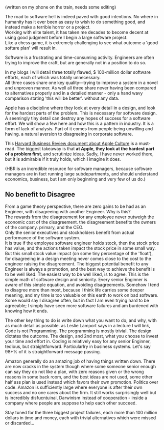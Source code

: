 (written on my phone on the train, needs some editing)

The road to software hell is indeed paved with good intentions.  No where in humanity has it ever been as easy to wish to do something good, and instead make a terrible horror or a project.  
Working with elite talent, it has taken me 
decades to become decent at using good judgment 
before I begin a large software project.  
Like a chess game, it is extremely challenging 
to see what outcome a 'good softare plan' will result in.

Software is a frustrating and time-consuming activity. 
Engineers are often trying to improve the craft, 
but are generally not in a position to do so.

In my blogs I will detail three totally flawed, 
$ 100-million dollar software efforts, 
each of which was totally unnecessary.  
All three cases share one key quality—trying to improve a system in a novel and unproven manner.  As well all three share never having been compared to alternatives properly and in a detailed manner - only a hand wavy comparison stating 'this will be better'.  without any data.

Apple has a discipline where they look at every detail in a design, and look for the hardest parts of the problem.  This is necessary for software design.  A seemingly tiny detail can destroy any hopes of success for a software effort.  We will show a few here and how this is a pattern in industry.  It is a form of lack of analysis.  Part of it comes from people being unwilling and having. a natural aversion to disagreeing in corporate software.  

This [Harvard Business Review document about Apple Culture](./HBR_How_Apple_Is_Organized_For_Innovation-4.pdf)
is a must-read.  The biggest takeaway is that **at Apple,
they look at the hardest part of a problem first**, and scrutinize
ideas.  Sadly, I have never worked there, but it is admirable
if it truly holds, which I imagine it does.

(HBR is an incredible resource for software managers,
because software managers are in fact running large
subdepartments, and should understand economics, business,
but I am only beginning and very few of us do.)

## No benefit to Disagree

From a game theory perspective, there are zero gains 
to be had as an Engineer, with disagreeing with another 
Engineer.  Why is this?  
The rewards from the disagreement for any employee never outweigh the economic cost of the disagreement.  the disagreement benefits the owners of the company. primary, and the CEO.  
Only the senior executives and stockholders benefit 
from actual performance of the software system.  
It is true if the employee software engineer holds stock, 
then the stock price has value, 
and the actions taken impact the stock price in some 
small way.  But this small stock value impact 
(on some tiny percentage of the 'float'), 
for disagreeing in a design meeting never 
comes close to the cost to the engineer raising 
the disagreement.  The biggest potential benefit 
to any Engineer is always a promotion, 
and the best way to achieve the benefit is to be well liked.  The easiest way to be well liked, is to agree.  This is the simple math of software design and seniority.  Every senior Enginner is aware of this simple equation, and avoiding disagreements.  Somehow I tend to disagree more than most, because I think life carries some deeper meaning, and my time is too valuable on this earth to work on bad software.  Some would say I disagree often, but in fact I am even trying hard to be agreeable; I simply have seen more software failures and am burdened with knowing how it ends.

The other key thing to do is write down what you want to do, and why, with as much detail as possible.  as Leslie Lamport says in a lecture I will link, Code is not Programming.  The programming is mostly trivial.  The design dictates the outcome.  The design, and 2nd most, what you choose to invest your time and effort in.  Coding is relatively easy for any senior Enginner, tedious, but straightforward.  Particularlry in business systems.  Let's say 98+% of it is straightforward message passing.

Amazon generally do an amazing job of having things written down.  There are now cracks in the system though where some someone senior enough can say they do not like a plan, with zero reasons given or the wrong reasons in some back room, and the best ideas are not used, some other half ass plan is used instead which favors their own promotion.  Politics over code.  Amazon is sufficiently large where everyone is after their own success and no one cares about the firm.  It still works surprisingly well but is incredibly disfucntuinal, Darwinism instead of cooperation - inside a company where people are suppose to help each other succeed.

Stay tuned for the three biggest project failures, each more than 100 million dollars in time and money, each with trivial alternatives which were missed or discarded...






